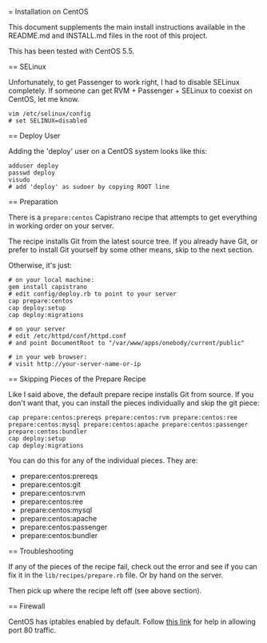 = Installation on CentOS

This document supplements the main install instructions available in the README.md and INSTALL.md files in the root of this project.

This has been tested with CentOS 5.5.


== SELinux

Unfortunately, to get Passenger to work right, I had to disable SELinux completely. If someone can get RVM + Passenger + SELinux to coexist on CentOS, let me know.

    vim /etc/selinux/config
    # set SELINUX=disabled


== Deploy User

Adding the 'deploy' user on a CentOS system looks like this:

    adduser deploy
    passwd deploy
    visudo
    # add 'deploy' as sudoer by copying ROOT line


== Preparation

There is a `prepare:centos` Capistrano recipe that attempts to get everything in working order on your server.

The recipe installs Git from the latest source tree. If you already have Git, or prefer to install Git yourself by some other means, skip to the next section.

Otherwise, it's just:

    # on your local machine:
    gem install capistrano
    # edit config/deploy.rb to point to your server
    cap prepare:centos
    cap deploy:setup
    cap deploy:migrations

    # on your server
    # edit /etc/httpd/conf/httpd.conf
    # and point DocumentRoot to "/var/www/apps/onebody/current/public"

    # in your web browser:
    # visit http://your-server-name-or-ip


== Skipping Pieces of the Prepare Recipe

Like I said above, the default prepare recipe installs Git from source. If you don't want that, you can install the pieces individually and skip the git piece:

    cap prepare:centos:prereqs prepare:centos:rvm prepare:centos:ree prepare:centos:mysql prepare:centos:apache prepare:centos:passenger prepare:centos:bundler
    cap deploy:setup
    cap deploy:migrations

You can do this for any of the individual pieces. They are:

* prepare:centos:prereqs
* prepare:centos:git
* prepare:centos:rvm
* prepare:centos:ree
* prepare:centos:mysql
* prepare:centos:apache
* prepare:centos:passenger
* prepare:centos:bundler


== Troubleshooting

If any of the pieces of the recipe fail, check out the error and see if you can fix it in the `lib/recipes/prepare.rb` file. Or by hand on the server.

Then pick up where the recipe left off (see above section).


== Firewall

CentOS has iptables enabled by default. Follow [this link](http://www.cyberciti.biz/faq/howto-rhel-linux-open-port-using-iptables/) for help in allowing port 80 traffic.
